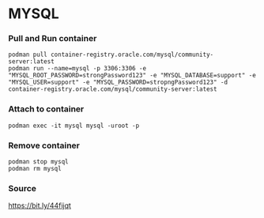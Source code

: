 # MYSQL

### Pull and Run container
```
podman pull container-registry.oracle.com/mysql/community-server:latest
podman run --name=mysql -p 3306:3306 -e "MYSQL_ROOT_PASSWORD=strongPassword123" -e "MYSQL_DATABASE=support" -e "MYSQL_USER=support" -e "MYSQL_PASSWORD=stropngPassword123" -d container-registry.oracle.com/mysql/community-server:latest
```

### Attach to container
```
podman exec -it mysql mysql -uroot -p
```

### Remove container
```
podman stop mysql
podman rm mysql
```

### Source
https://bit.ly/44fijqt
